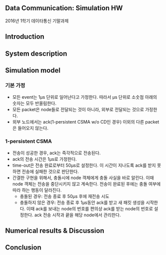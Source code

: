 Data Communication: Simulation HW
-----

2016년 1학기 데이타통신 기말과제

## Introduction

## System description

## Simulation model

### 기본 가정
* 모든 event는 1μs 단위로 일어난다고 가정한다.
따라서 μs 단위로 소숫점 아래의 숫자는 모두 반올림한다.
* 모든 packet은 node들로 전달되는 것이 아니라, 외부로 전달되는 것으로 가정한다.
* 외부 노드에서는 ack(1-persistent CSMA w/o CD인 경우) 이외의 다른 packet은 들어오지 않는다.

### 1-persistent CSMA
* 전송이 성공한 경우, ack는 즉각적으로 전송된다.
* ack의 전송 시간은 1μs로 가정한다.
* time-out은 전송 완료로부터 50μs로 설정한다.
이 시간이 지나도록 ack를 받지 못하면 전송에 실패한 것으로 판단한다.
* 간결한 구현을 위해서, 충돌시에 node 객체에게 충돌 사실을 바로 알린다.
이때 node 객체는 전송을 중단시키지 않고 계속한다.
전송이 완료된 후에는 충돌 여부에 따라 하는 행동이 달라진다.
    * 충돌된 경우: 전송 종료 후 50μs 후에 재전송 시도
    * 충돌하지 않은 경우: 전송 종료 후 1μs동안 ack를 받고 새 패킷 생성을 시작한다. 
이때 ack를 보내는 node의 번호를 편의상 ack를 받는 node의 번호로 설정한다.
ack 전송 시작과 끝을 해당 node에서 관리한다.

## Numerical results & Discussion
## Conclusion


